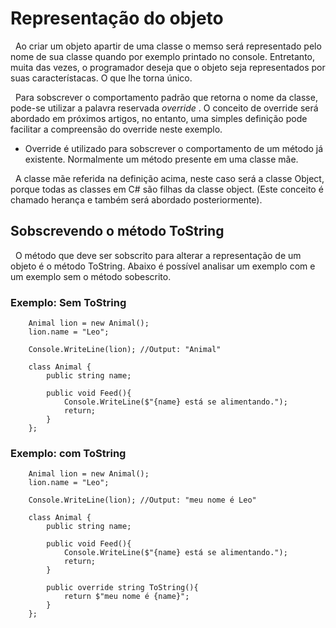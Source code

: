 # Representação do objeto

&nbsp; Ao criar um objeto apartir de uma classe o memso será representado pelo nome de sua classe quando por exemplo printado no console. Entretanto, muita das vezes, o programador deseja que o objeto seja representados por suas característacas. O que lhe torna único. <br>

&nbsp; Para sobscrever o comportamento padrão que retorna o nome da classe, pode-se utilizar a palavra reservada <i> override </i>. O conceito de override será abordado em próximos artigos, no entanto, uma simples definição pode facilitar a compreensão do override neste exemplo.

- Override é utilizado para sobscrever o comportamento de um método já existente. Normalmente um método presente em uma classe mãe.

&nbsp; A classe mãe referida na definição acima, neste caso será a classe Object, porque todas as classes em C# são filhas da classe object. (Este conceito é chamado herança e também será abordado posteriormente).

## Sobscrevendo o método ToString

&nbsp; O método que deve ser sobscrito para alterar a  representação de um objeto é o método ToString. Abaixo é possível analisar um exemplo com e um exemplo sem o método sobescrito.

### Exemplo: Sem ToString

```
    Animal lion = new Animal();
    lion.name = "Leo";

    Console.WriteLine(lion); //Output: "Animal"

    class Animal {
        public string name;
        
        public void Feed(){
            Console.WriteLine($"{name} está se alimentando.");
            return;
        }
    };

```

### Exemplo: com ToString

```
    Animal lion = new Animal();
    lion.name = "Leo";

    Console.WriteLine(lion); //Output: "meu nome é Leo"

    class Animal {
        public string name;
        
        public void Feed(){
            Console.WriteLine($"{name} está se alimentando.");
            return;
        }

        public override string ToString(){
            return $"meu nome é {name}";
        }
    };

```